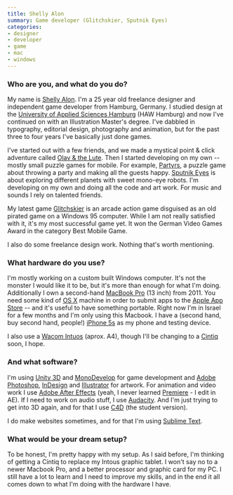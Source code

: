 ```yaml
---
title: Shelly Alon
summary: Game developer (Glitchskier, Sputnik Eyes)
categories:
- designer
- developer
- game
- mac
- windows
---
```


### Who are you, and what do you do?

My name is [Shelly Alon](http://www.twitter.com/shellyalon "Shelly's Twitter account."). I'm a 25 year old freelance designer and independent game developer from Hamburg, Germany. I studied design at the [University of Applied Sciences Hamburg](http://www.design.haw-hamburg.de/home/das-department-design/ "The design department of the University of Applied Sciences in Hamburg.") (HAW Hamburg) and now I've continued on with an Illustration Master's degree. I've dabbled in typography, editorial design, photography and animation, but for the past three to four years I've basically just done games.

I've started out with a few friends, and we made a mystical point & click adventure called [Olav & the Lute][olav-and-the-lute]. Then I started developing on my own -- mostly small puzzle games for mobile. For example, [Partyrs][], a puzzle game about throwing a party and making all the guests happy. [Sputnik Eyes][sputnik-eyes-ios] is about exploring different planets with sweet mono-eye robots. I'm developing on my own and doing all the code and art work. For music and sounds I rely on talented friends.

My latest game [Glitchskier][] is an arcade action game disguised as an old pirated game on a Windows 95 computer. While I am not really satisfied with it, it's my most successful game yet. It won the German Video Games Award in the category Best Mobile Game.

I also do some freelance design work. Nothing that's worth mentioning.

### What hardware do you use?

I'm mostly working on a custom built Windows computer. It's not the monster I would like it to be, but it's more than enough for what I'm doing. Additionally I own a second-hand [MacBook Pro][macbook-pro] (13 inch) from 2011. You need some kind of [OS X][macos] machine in order to submit apps to the [Apple App Store][app-store] -- and it's useful to have something portable. Right now I'm in Israel for a few months and I'm only using this Macbook. I have a (second hand, buy second hand, people!) [iPhone 5s][iphone-5s] as my phone and testing device.

I also use a [Wacom Intuos][intuos] (aprox. A4), though I'll be changing to a [Cintiq][] soon, I hope.

### And what software?

I'm using [Unity 3D][unity] and [MonoDevelop][] for game development and [Adobe Photoshop][photoshop], [InDesign][] and [Illustrator][] for artwork. For animation and video work I use [Adobe After Effects][after-effects] (yeah, I never learned [Premiere][] - I edit in AE). If I need to work on audio stuff, I use [Audacity][]. And I'm just trying to get into 3D again, and for that I use [C4D][cinema-4d] (the student version).

I do make websites sometimes, and for that I'm using [Sublime Text][sublime-text].

### What would be your dream setup?

To be honest, I'm pretty happy with my setup. As I said before, I'm thinking of getting a Cintiq to replace my Intous graphic tablet. I won't say no to a newer Macbook Pro, and a better processor and graphic card for my PC. I still have a lot to learn and I need to improve my skills, and in the end it all comes down to what I'm doing with the hardware I have.

[intuos]: https://www.wacom.com/en-us/products/pen-tablets/intuos "A pen tablet."
[iphone-5s]: https://en.wikipedia.org/wiki/IPhone_5S "A smartphone."
[macbook-pro]: https://www.apple.com/macbook-pro/ "A laptop."
[cintiq]: https://www.wacom.com/en/us/cintiq "A computer screen you can draw on."
[unity]: https://unity3d.com/unity/ "A cross-platform game development tool."
[illustrator]: https://www.adobe.com/products/illustrator.html "A vector graphics editor."
[indesign]: https://www.adobe.com/products/indesign.html "A desktop/web publishing application."
[glitchskier]: http://www.glitchskier.com/ "A retro-themed mobile action game."
[sublime-text]: http://www.sublimetext.com/ "A coder's text editor."
[sputnik-eyes-ios]: http://www.sputnikeyes.com/ "A puzzle game."
[after-effects]: https://www.adobe.com/products/aftereffects.html "Motion graphics and video editing software."
[app-store]: https://en.wikipedia.org/wiki/App_Store_(iOS) "A digital storefront for buying iOS apps."
[audacity]: https://sourceforge.net/projects/audacity/ "An open-source, cross-platform audio editor."
[olav-and-the-lute]: http://www.olavandthelute.com "A point and click adventure game."
[monodevelop]: http://www.monodevelop.com/ "A cross-platform IDE."
[macos]: https://en.wikipedia.org/wiki/MacOS "An operating system for Mac hardware."
[cinema-4d]: https://www.maxon.net/en/products/cinema-4d-prime/who-should-use-it.html "3D rendering software."
[partyrs]: http://www.partyrsgame.com "A mobile game where you have to make party guests happy."
[photoshop]: https://www.adobe.com/products/photoshop.html "A bitmap image editor."
[premiere]: https://www.adobe.com/products/premiere.html "A video editing suite."
